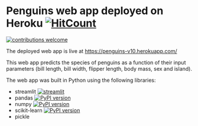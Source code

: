 # Penguins web app deployed on Heroku [![HitCount](http://hits.dwyl.com/sergiomora03/penguins-heroku.svg)](http://hits.dwyl.com/sergiomora03/penguins-heroku)

[![contributions welcome](https://img.shields.io/badge/contributions-welcome-brightgreen.svg?style=flat)](https://github.com/sergiomora03/penguins-heroku/issues)

The deployed web app is live at https://penguins-v10.herokuapp.com/

This web app predicts the species of penguins as a function of their input parameters (bill length, bill width, flipper length, body mass, sex and island).

The web app was built in Python using the following libraries:
* streamlit [![streamlit](https://badge.fury.io/py/streamlit.svg)](https://badge.fury.io/py/streamlit)
* pandas [![PyPI version](https://badge.fury.io/py/pandas.svg)](https://badge.fury.io/py/pandas)
* numpy [![PyPI version](https://badge.fury.io/py/numpy.svg)](https://badge.fury.io/py/numpy)
* scikit-learn [![PyPI version](https://badge.fury.io/py/scikit-learn.svg)](https://badge.fury.io/py/scikit-learn)
* pickle 

